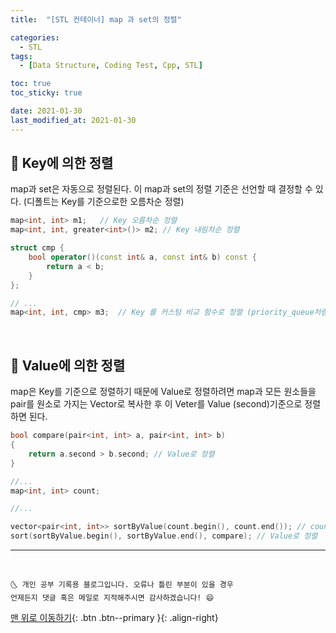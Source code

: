 ```yaml
---
title:  "[STL 컨테이너] map 과 set의 정렬" 

categories:
  - STL
tags:
  - [Data Structure, Coding Test, Cpp, STL]

toc: true
toc_sticky: true

date: 2021-01-30
last_modified_at: 2021-01-30
---
```


## 🚀 Key에 의한 정렬

map과 set은 자동으로 정렬된다. 이 map과 set의 정렬 기준은 선언할 때 결정할 수 있다. (디폴트는 Key를 기준으로한 오름차순 정렬)

```cpp
map<int, int> m1;   // Key 오름차순 정렬
map<int, int, greater<int>()> m2; // Key 내림차순 정렬
```
```cpp
struct cmp {
    bool operator()(const int& a, const int& b) const {
        return a < b;
    }
};

// ...
map<int, int, cmp> m3;  // Key 를 커스텀 비교 함수로 정렬 (priority_queue처럼 () 연산자 오버로드로 사용)
```

<br>

## 🚀 Value에 의한 정렬

map은 Key를 기준으로 정렬하기 때문에 Value로 정렬하려면 map과 모든 원소들을 pair를 원소로 가지는 Vector로 복사한 후 이 Veter를 Value (second)기준으로 정렬하면 된다. 

```cpp
bool compare(pair<int, int> a, pair<int, int> b)
{
    return a.second > b.second; // Value로 정렬
}

//...
map<int, int> count;

//...

vector<pair<int, int>> sortByValue(count.begin(), count.end()); // count map을 vector sortByBalue에 복사
sort(sortByValue.begin(), sortByValue.end(), compare); // Value로 정렬
```

***
<br>

    🌜 개인 공부 기록용 블로그입니다. 오류나 틀린 부분이 있을 경우 
    언제든지 댓글 혹은 메일로 지적해주시면 감사하겠습니다! 😄

[맨 위로 이동하기](#){: .btn .btn--primary }{: .align-right}